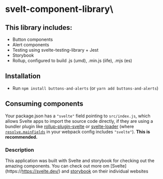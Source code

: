 # svelt-component-library\

## This library includes:

-   Button components
-   Alert components
-   Testing using svelte-testing-library + Jest
-   Storybook
-   Rollup, configured to build .js (umd), .min.js (iife), .mjs (es)

## Installation

-   Run `npm install buttons-and-alerts` (or `yarn add buttons-and-alerts`)

## Consuming components

Your package.json has a `"svelte"` field pointing to `src/index.js`, which
allows Svelte apps to import the source code directly, if they are using a
bundler plugin like
[rollup-plugin-svelte](https://github.com/sveltejs/rollup-plugin-svelte) or
[svelte-loader](https://github.com/sveltejs/svelte-loader) (where
[`resolve.mainFields`](https://webpack.js.org/configuration/resolve/#resolve-mainfields)
in your webpack config includes `"svelte"`). **This is recommended.**

### Description

This application was built with Svelte and storybook for checking out the
amazing components. You can check out more om [Svelte]
(https://https://svelte.dev/) and
[storybook](https://storybook.js.org/docs/svelte/) on their individual websites
